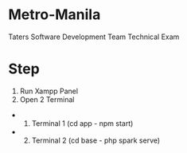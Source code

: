 # Metro-Manila
 Taters Software Development Team Technical Exam

# Step
1. Run Xampp Panel
2. Open 2 Terminal
 - 1. Terminal 1 (cd app - npm start)
 - 2. Terminal 2 (cd base - php spark serve)